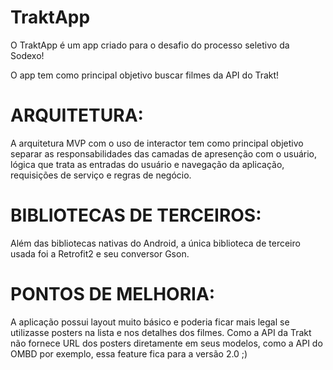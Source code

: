 # TraktApp

O TraktApp é um app criado para o desafio do processo seletivo da Sodexo!

O app tem como principal objetivo buscar filmes da API do Trakt!

# ARQUITETURA:
A arquitetura MVP com o uso de interactor tem como principal objetivo separar as responsabilidades das camadas de apresenção com o usuário, lógica que trata as entradas do usuário e navegação da aplicação, requisições de serviço e regras de negócio.

# BIBLIOTECAS DE TERCEIROS:
Além das bibliotecas nativas do Android, a única biblioteca de terceiro usada foi a Retrofit2 e seu conversor Gson.

# PONTOS DE MELHORIA:
A aplicação possui layout muito básico e poderia ficar mais legal se utilizasse posters na lista e nos detalhes dos filmes. Como a API da Trakt não fornece URL dos posters diretamente em seus modelos, como a API do OMBD por exemplo, essa feature fica para a versão 2.0 ;) 
